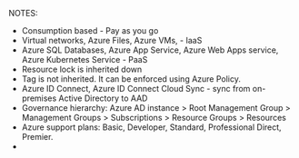 NOTES:
- Consumption based - Pay as you go
- Virtual networks, Azure Files, Azure VMs, - IaaS
- Azure SQL Databases, Azure App Service, Azure Web Apps service, Azure Kubernetes Service - PaaS
- Resource lock is inherited down
- Tag is not inherited. It can be enforced using Azure Policy.
- Azure ID Connect, Azure ID Connect Cloud Sync - sync from on-premises Active Directory to AAD
- Governance hierarchy: Azure AD instance > Root Management Group > Management Groups > Subscriptions > Resource Groups > Resources
- Azure support plans: Basic, Developer, Standard, Professional Direct, Premier.
- 
